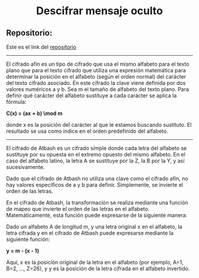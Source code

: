 <h1 align="center">Descifrar mensaje oculto</h1>

<h2>Repositorio:</h2>

Este es el link del [repositorio](https://github.com/albabernal03/RETO1/tree/main)
***

El cifrado afín es un tipo de cifrado que usa el mismo alfabeto para el texto plano que para el texto cifrado que utiliza una expresión matemática para determinar la posición en el alfabeto (según el orden normal) del carácter del texto cifrado asociado. En este cifrado la clave viene definida por dos valores numéricos a y b. Sea m el tamaño de alfabeto del texto plano. Para definir qué carácter del alfabeto sustituye a cada carácter se aplica la fórmula:


**C(x) = (ax + b) \mod m**


donde x es la posición del carácter al que le estamos buscando sustituto. El resultado se usa como índice en el orden predefinido del alfabeto.

***

El cifrado de Atbash es un cifrado simple donde cada letra del alfabeto se sustituye por su opuesta en el extremo opuesto del mismo alfabeto. En el caso del alfabeto latino, la letra A se sustituye por la Z, la B por la Y, y así sucesivamente.

Dado que el cifrado de Atbash no utiliza una clave como el cifrado afín, no hay valores específicos de a y b para definir. Simplemente, se invierte el orden de las letras.


En el cifrado de Atbash, la transformación se realiza mediante una función de mapeo que invierte el orden de las letras en el alfabeto. Matemáticamente, esta función puede expresarse de la siguiente manera:

Dado un alfabeto A de longitud m, y una letra original x en el alfabeto, la letra cifrada y en el cifrado de Atbash puede expresarse mediante la siguiente función:

**y = m - (x - 1)**

Aquí, x es la posición original de la letra en el alfabeto (por ejemplo, A=1, B=2, ..., Z=26), y y es la posición de la letra cifrada en el alfabeto invertido.
